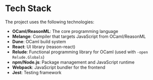 # Tech Stack

The project uses the following technologies:

- **OCaml/ReasonML**: The core programming language
- **Melange**: Compiler that targets JavaScript from OCaml/ReasonML
- **Dune**: OCaml build system
- **React**: UI library (reason-react)
- **Relude**: Functional programming library for OCaml (used with `-open Relude.Globals`)
- **npm/Node.js**: Package management and JavaScript runtime
- **Webpack**: JavaScript bundler for the frontend
- **Jest**: Testing framework

